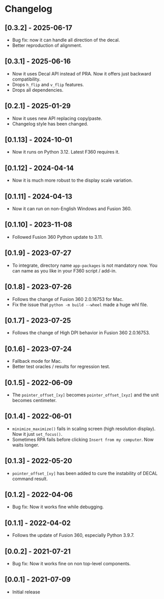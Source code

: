 # Changelog

## [0.3.2] - 2025-06-17

- Bug fix: now it can handle all direction of the decal.
- Better reproduction of alignment.

## [0.3.1] - 2025-06-16

- Now it uses Decal API instead of PRA. Now it offers just backward compatibility.
- Drops `h_flip` and `v_flip` features.
- Drops all dependencies.

## [0.2.1] - 2025-01-29

- Now it uses new API replacing copy/paste.
- Changelog style has been changed.

## [0.1.13] - 2024-10-01

- Now it runs on Python 3.12. Latest F360 requires it.

## [0.1.12] - 2024-04-14

- Now it is much more robust to the display scale variation.

## [0.1.11] - 2024-04-13

- Now it can run on non-English Windows and Fusion 360.

## [0.1.10] - 2023-11-08

- Followed Fusion 360 Python update to 3.11.

## [0.1.9] - 2023-07-27

- To integrate, directory name `app-packages` is not mandatory now. You can name as you like in your F360 script / add-in.

## [0.1.8] - 2023-07-26

- Follows the change of Fusion 360 2.0.16753 for Mac.
- Fix the issue that `python -m build --wheel` made a huge whl file.

## [0.1.7] - 2023-07-25

- Follows the change of High DPI behavior in Fusion 360 2.0.16753.

## [0.1.6] - 2023-07-24

- Fallback mode for Mac.
- Better test oracles / results for regression test.

## [0.1.5] - 2022-06-09

- The `pointer_offset_[xy]` becomes `pointer_offset_[xyz]` and the unit becomes centimeter.

## [0.1.4] - 2022-06-01

- `minimize_maximize()` fails in scaling screen (high resolution display). Now it just `set_focus()`.
- Sometimes RPA fails before clicking `Insert from my computer`. Now waits longer.

## [0.1.3] - 2022-05-20

- `pointer_offset_[xy]` has been added to cure the instability of DECAL command result.

## [0.1.2] - 2022-04-06

- Bug fix: Now it works fine while debugging.

## [0.1.1] - 2022-04-02

- Follows the update of Fusion 360, especially Python 3.9.7.

## [0.0.2] - 2021-07-21

- Bug fix: Now it works fine on non top-level components.

## [0.0.1] - 2021-07-09

- Initial release
